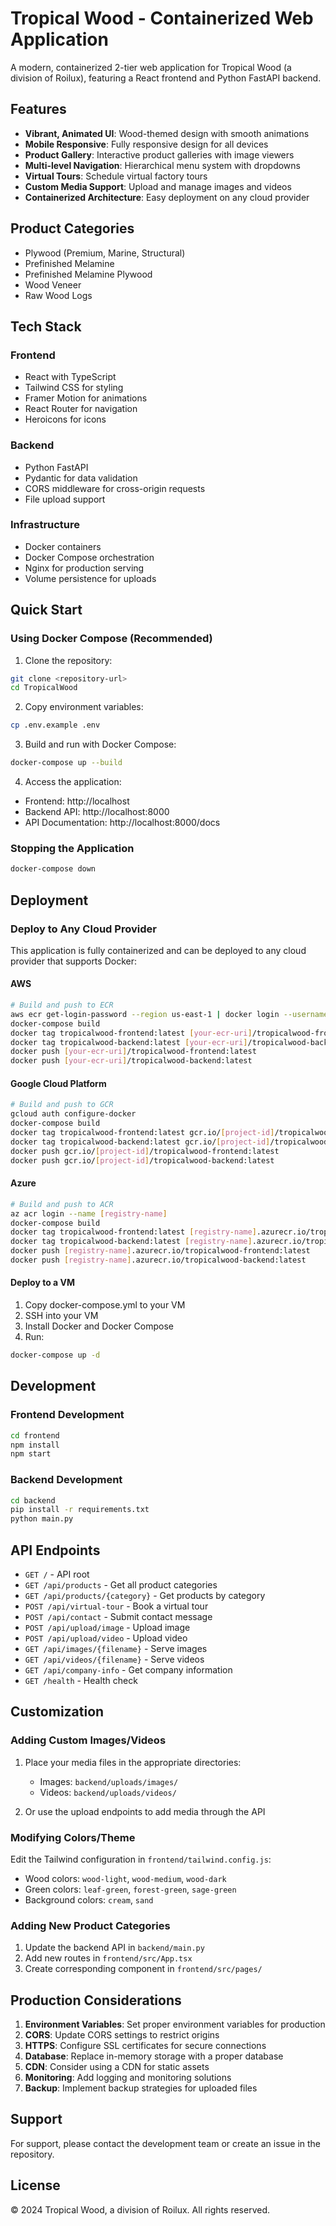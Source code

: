 # Tropical Wood - Containerized Web Application

A modern, containerized 2-tier web application for Tropical Wood (a division of Roilux), featuring a React frontend and Python FastAPI backend.

## Features

- **Vibrant, Animated UI**: Wood-themed design with smooth animations
- **Mobile Responsive**: Fully responsive design for all devices
- **Product Gallery**: Interactive product galleries with image viewers
- **Multi-level Navigation**: Hierarchical menu system with dropdowns
- **Virtual Tours**: Schedule virtual factory tours
- **Custom Media Support**: Upload and manage images and videos
- **Containerized Architecture**: Easy deployment on any cloud provider

## Product Categories

- Plywood (Premium, Marine, Structural)
- Prefinished Melamine
- Prefinished Melamine Plywood
- Wood Veneer
- Raw Wood Logs

## Tech Stack

### Frontend
- React with TypeScript
- Tailwind CSS for styling
- Framer Motion for animations
- React Router for navigation
- Heroicons for icons

### Backend
- Python FastAPI
- Pydantic for data validation
- CORS middleware for cross-origin requests
- File upload support

### Infrastructure
- Docker containers
- Docker Compose orchestration
- Nginx for production serving
- Volume persistence for uploads

## Quick Start

### Using Docker Compose (Recommended)

1. Clone the repository:
```bash
git clone <repository-url>
cd TropicalWood
```

2. Copy environment variables:
```bash
cp .env.example .env
```

3. Build and run with Docker Compose:
```bash
docker-compose up --build
```

4. Access the application:
- Frontend: http://localhost
- Backend API: http://localhost:8000
- API Documentation: http://localhost:8000/docs

### Stopping the Application

```bash
docker-compose down
```

## Deployment

### Deploy to Any Cloud Provider

This application is fully containerized and can be deployed to any cloud provider that supports Docker:

#### AWS
```bash
# Build and push to ECR
aws ecr get-login-password --region us-east-1 | docker login --username AWS --password-stdin [your-ecr-uri]
docker-compose build
docker tag tropicalwood-frontend:latest [your-ecr-uri]/tropicalwood-frontend:latest
docker tag tropicalwood-backend:latest [your-ecr-uri]/tropicalwood-backend:latest
docker push [your-ecr-uri]/tropicalwood-frontend:latest
docker push [your-ecr-uri]/tropicalwood-backend:latest
```

#### Google Cloud Platform
```bash
# Build and push to GCR
gcloud auth configure-docker
docker-compose build
docker tag tropicalwood-frontend:latest gcr.io/[project-id]/tropicalwood-frontend:latest
docker tag tropicalwood-backend:latest gcr.io/[project-id]/tropicalwood-backend:latest
docker push gcr.io/[project-id]/tropicalwood-frontend:latest
docker push gcr.io/[project-id]/tropicalwood-backend:latest
```

#### Azure
```bash
# Build and push to ACR
az acr login --name [registry-name]
docker-compose build
docker tag tropicalwood-frontend:latest [registry-name].azurecr.io/tropicalwood-frontend:latest
docker tag tropicalwood-backend:latest [registry-name].azurecr.io/tropicalwood-backend:latest
docker push [registry-name].azurecr.io/tropicalwood-frontend:latest
docker push [registry-name].azurecr.io/tropicalwood-backend:latest
```

#### Deploy to a VM

1. Copy docker-compose.yml to your VM
2. SSH into your VM
3. Install Docker and Docker Compose
4. Run:
```bash
docker-compose up -d
```

## Development

### Frontend Development
```bash
cd frontend
npm install
npm start
```

### Backend Development
```bash
cd backend
pip install -r requirements.txt
python main.py
```

## API Endpoints

- `GET /` - API root
- `GET /api/products` - Get all product categories
- `GET /api/products/{category}` - Get products by category
- `POST /api/virtual-tour` - Book a virtual tour
- `POST /api/contact` - Submit contact message
- `POST /api/upload/image` - Upload image
- `POST /api/upload/video` - Upload video
- `GET /api/images/{filename}` - Serve images
- `GET /api/videos/{filename}` - Serve videos
- `GET /api/company-info` - Get company information
- `GET /health` - Health check

## Customization

### Adding Custom Images/Videos

1. Place your media files in the appropriate directories:
   - Images: `backend/uploads/images/`
   - Videos: `backend/uploads/videos/`

2. Or use the upload endpoints to add media through the API

### Modifying Colors/Theme

Edit the Tailwind configuration in `frontend/tailwind.config.js`:
- Wood colors: `wood-light`, `wood-medium`, `wood-dark`
- Green colors: `leaf-green`, `forest-green`, `sage-green`
- Background colors: `cream`, `sand`

### Adding New Product Categories

1. Update the backend API in `backend/main.py`
2. Add new routes in `frontend/src/App.tsx`
3. Create corresponding component in `frontend/src/pages/`

## Production Considerations

1. **Environment Variables**: Set proper environment variables for production
2. **CORS**: Update CORS settings to restrict origins
3. **HTTPS**: Configure SSL certificates for secure connections
4. **Database**: Replace in-memory storage with a proper database
5. **CDN**: Consider using a CDN for static assets
6. **Monitoring**: Add logging and monitoring solutions
7. **Backup**: Implement backup strategies for uploaded files

## Support

For support, please contact the development team or create an issue in the repository.

## License

© 2024 Tropical Wood, a division of Roilux. All rights reserved.